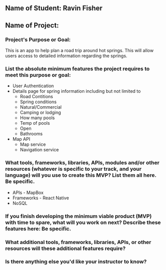 ## Name of Student: Ravin Fisher

## Name of Project: 

### Project's Purpose or Goal:

This is an app to help plan a road trip around hot springs. This will allow users access to detailed information regarding the springs.

### List the absolute minimum features the project requires to meet this purpose or goal:

* User Authentication
* Details page for spring information including but not limited to
  - Road Contitions
  - Spring conditions
  - Natural/Commercial
  - Camping or lodging
  - How many pools
  - Temp of pools
  - Open
  - Bathrooms
* Map API
  - Map service
  - Navigation service

### What tools, frameworks, libraries, APIs, modules and/or other resources (whatever is specific to your track, and your language) will you use to create this MVP? List them all here. Be specific.

* APIs - MapBox
* Frameworks - React Native
* NoSQL


### If you finish developing the minimum viable product (MVP) with time to spare, what will you work on next? Describe these features here: Be specific.



### What additional tools, frameworks, libraries, APIs, or other resources will these additional features require?





### Is there anything else you'd like your instructor to know?


